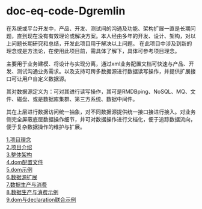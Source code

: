 # doc-eq-code-Dgremlin

   在系统或平台开发中，产品、开发、测试间的沟通及功能、架构扩展一直是长期问题，直到现在没有有效理论或解决方案。本人经由多年的开发、设计、架构，对以上问题长期研究和总结，开发此项目用于解决以上问题。
   在此项目中涉及到新的理念或是方法论，在使用此项目前，需具体了解下，具体可参考项目理念。
   
主要用于业务建模、将设计与实现分离，通过xml业务配置文档可快速与产品、开发、测试沟通业务需求。以及支持可跨多数据源进行数据读写操作，并提供扩展接口可让用户自定义数据源。

其对数据源定义为：可对其进行读写操作，其可是RMDBping、NoSQL、MQ、文件、磁盘、或是数据库集群、第三方系统、数据中间件。

其在上层进行数据访问统一抽象，对不同数据源提供统一接口接进行接入。对业务侧完全屏蔽底层数据操作细节，并可对数据操作进行文档化，便于追踪数据流向，便于复杂数据操作的维护与扩展。

[1.项目理念](docs/concept.md)<br>
[2.项目介绍](docs/info.md)<br>
[3.整体架构](docs/architecture.md)<br>
[4.dom配置文件](docs/config.md)<br>
[5.dom示例](docs/dom-demo.md)<br>
[6.数据源扩展](docs/dom-datasource.md)<br>
[7.数据生产与消费](docs/declaration.md)<br>
[8.数据生产与消费示例](docs/declaration-demo.md)<br>
[9.dom与declaration联合示例](docs/mix-demo.md)<br>

